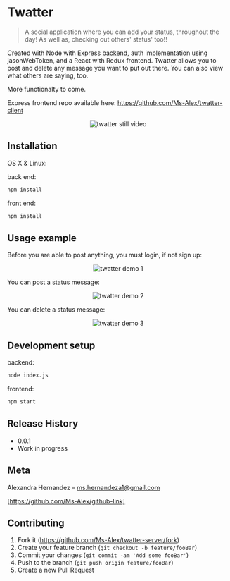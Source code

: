 # Twatter
> A social application where you can add your status, throughout the day! As well as, checking out others' status' too!!

Created with Node with Express backend, auth implementation using jasonWebToken, and a React with Redux frontend. Twatter allows you to post and delete any message you want to put out there. You can also view what others are saying, too.

More functionalty to come.

Express frontend repo available here: https://github.com/Ms-Alex/twatter-client

<p align="center">
<img src="https://media.giphy.com/media/9zZKRCMpAuFLphtPgE/giphy.gif" alt="twatter still video">
</p>


## Installation

OS X & Linux:

back end:
```sh
npm install
```

front end:
```sh
npm install
```

## Usage example

Before you are able to post anything, you must login, if not sign up: 

<p align="center">
<img src="https://media.giphy.com/media/3ddZTKKzj7AeYgQIjd/giphy.gif" alt="twatter demo 1">
</p>


You can post a status message:

<p align="center">
<img src="https://media.giphy.com/media/yv17RtHHRqBNiabyTu/giphy.gif" alt="twatter demo 2">
</p>


You can delete a status message:

<p align="center">
<img src="https://media.giphy.com/media/MU3dwOpt9pdNWnpQgV/giphy.gif" alt="twatter demo 3">
</p>


## Development setup

backend: 
```sh
node index.js
```

frontend:
```sh
npm start
```

## Release History

* 0.0.1
* Work in progress

## Meta

Alexandra Hernandez – ms.hernandeza1@gmail.com

[https://github.com/Ms-Alex/github-link]

## Contributing

1. Fork it (<https://github.com/Ms-Alex/twatter-server/fork>)
2. Create your feature branch (`git checkout -b feature/fooBar`)
3. Commit your changes (`git commit -am 'Add some fooBar'`)
4. Push to the branch (`git push origin feature/fooBar`)
5. Create a new Pull Request
